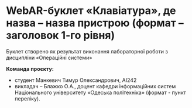 #  WebAR-буклет «Клавіатура», де назва – назва пристрою (формат – заголовок 1-го рівня)
Буклет створено як результат виконання лабораторної роботи з дисципліни «Операційні системи» 

**Команда проєкту:**
- студент Манкевич Тимур Олександрович, АІ242 
- викладач – Блажко О.А., доцент кафедри інформаційних систем Національного університету «Одеська політехніка» (формат - пункт переліку).



